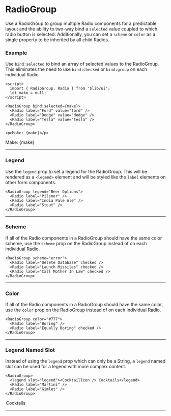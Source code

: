 <script>
	import { Radio, RadioGroup } from '$lib/ui';
  import Tables from './Tables.svelte';
  import { Martini } from 'lucide-svelte';

  let make = "";
</script>

# RadioGroup

Use a RadioGroup to group multiple Radio components for a predictable layout and the ability to two-way bind a
`selected` value coupled to which radio button is selected. Additionally, you can  set a `scheme` or `color` as a single
property to be inherited by all child Radios.

### Example

Use `bind:selected` to bind an array of selected values to the RadioGroup. This eliminates the need to use
`bind:checked` or `bind:group` on each individual Radio.

```svelte
<script>
  import { RadioGroup, Radio } from '$lib/ui';
  let make = null;
</script>

<RadioGroup bind:selected={make}>
  <Radio label="Ford" value="ford" />
  <Radio label="Dodge" value="dodge" />
  <Radio label="Tesla" value="tesla" />
</RadioGroup>

<p>Make: {make}</p>
```
<RadioGroup bind:selected={make}>
  <Radio label="Ford" value="ford" />
  <Radio label="Dodge" value="dodge" />
  <Radio label="Tesla" value="tesla" />
</RadioGroup>

<p>Make: {make}</p>

---

### Legend

Use the `legend` prop to set a legend for the RadioGroup. This will be rendered as a `<legend>` element and will be
styled like the `label` elements on other form components.

```svelte
<RadioGroup legend="Beer Options">
  <Radio label="Pilsner" />
  <Radio label="India Pale Ale" />
  <Radio label="Stout" />
</RadioGroup>
```
<RadioGroup legend="Beer Options">
  <Radio label="Pilsner" />
  <Radio label="India Pale Ale" />
  <Radio label="Stout" />
</RadioGroup>

---

### Scheme

If all of the Radio components in a RadioGroup should have the same color scheme, use the `scheme` prop on the
RadioGroup instead of on each individual Radio.

```svelte
<RadioGroup scheme="error">
  <Radio label="Delete Database" checked />
  <Radio label="Launch Missiles" checked />
  <Radio label="Call Mother In Law" checked />
</RadioGroup>
```
<RadioGroup scheme="error">
  <Radio label="Delete Database" checked />
  <Radio label="Launch Missiles" checked />
  <Radio label="Call Mother In Law" checked />
</RadioGroup>

---

### Color

If all of the Radio components in a RadioGroup should have the same color, use the `color` prop on the
RadioGroup instead of on each individual Radio.

```svelte
<RadioGroup color="#777">
  <Radio label="Boring" />
  <Radio label="Equally Boring" checked />
</RadioGroup>
```
<RadioGroup color="#777">
  <Radio label="Boring" />
  <Radio label="Equally Boring" checked />
</RadioGroup>

---

### Legend Named Slot

Instead of using the `legend` prop which can only be a String, a `legend` named slot can be used for a legend with more
complex content.

```svelte
<RadioGroup>
  <legend slot="legend"><CocktailIcon /> Cocktails</legend>
  <Radio label="Martini" />
  <Radio label="Gimlet" />
</RadioGroup>
```
<RadioGroup>
  <legend slot="legend" class="flex items-center pb-2"><Martini size={20} /> Cocktails</legend>
  <Radio label="Martini" />
  <Radio label="Gimlet" />
</RadioGroup>

---
<Tables />